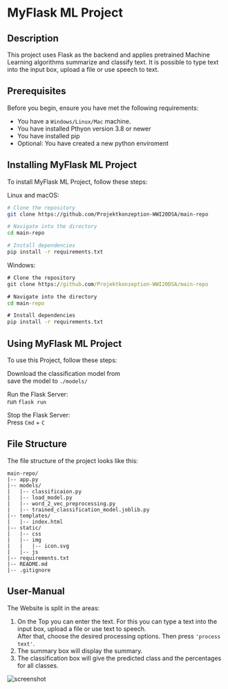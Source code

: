 # MyFlask ML Project

## Description

This project uses Flask as the backend and applies pretrained Machine Learning algorithms summarize and classify text. It is possible to type text into the input box, upload a file or use speech to text.

## Prerequisites

Before you begin, ensure you have met the following requirements:

* You have a `Windows/Linux/Mac` machine.
* You have installed Pthyon version 3.8 or newer
* You have installed pip
* Optional: You have created a new python enviroment

## Installing MyFlask ML Project

To install MyFlask ML Project, follow these steps:

Linux and macOS:
```bash
# Clone the repository
git clone https://github.com/Projektkonzeption-WWI20DSA/main-repo

# Navigate into the directory
cd main-repo

# Install dependencies
pip install -r requirements.txt
```

Windows:
```cmd
# Clone the repository
git clone https://github.com/Projektkonzeption-WWI20DSA/main-repo

# Navigate into the directory
cd main-repo

# Install dependencies
pip install -r requirements.txt
```

## Using MyFlask ML Project

To use this Project, follow these steps:  

Download the classification model from   
save the model to `./models/`

Run the Flask Server:  
run `flask run`

Stop the Flask Server:  
Press `Cmd` + `C`

## File Structure
The file structure of the project looks like this:

```
main-repo/
|-- app.py
|-- models/
|   |-- classificaion.py
|   |-- load_model.py
|   |-- word_2_vec_preprocessing.py
|   |-- trained_classification_model.joblib.py
|-- templates/
|   |-- index.html
|-- static/
|   |-- css
|   |-- img
|   |   |-- icon.svg
|   |-- js
|-- requirements.txt
|-- README.md
|-- .gitignore
```

## User-Manual
The Website is split in the areas:  
1. On the Top you can enter the text. For this you can type a text into the input box, upload a file or use text to speech.  
   After that, choose the desired processing options. Then press `'process text'`.
2. The summary box will display the summary.
3. The classification box will give the predicted class and the percentages for all classes.

![screenshot](https://github.com/Projektkonzeption-WWI20DSA/main-repo/assets/105482809/2ed28662-d274-4508-8af3-da2a10f3aae1)



